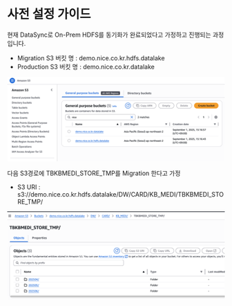 # 사전 설정 가이드

현재 DataSync로 On-Prem HDFS를 동기화가 완료되었다고 가정하고 진행되는 과정입니다.
- Migration S3 버킷 명 : demo.nice.co.kr.hdfs.datalake
- Production S3 버킷 명 : demo.nice.co.kr.datalake

![스크린샷](./image/pr-s3-bucket.png)


다음 S3경로에 TBKBMEDI_STORE_TMP를 Migration 한다고 가정
- S3 URI : s3://demo.nice.co.kr.hdfs.datalake/DW/CARD/KB_MEDI/TBKBMEDI_STORE_TMP/

![스크린샷](./image/pr-s3-temp-table.png)